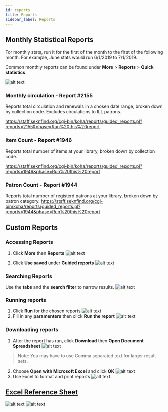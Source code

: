 ```yaml
---
id: reports
title: Reports
sidebar_label: Reports
---
```

## Monthly Statistical Reports
For monthly stats, run it for the first of the month to the first of the following month. For example, June stats would run 6/1/2019 to 7/1/2019.

Common monthly reports can be found under **More** > **Reports** > **Quick statistics**

![alt text](assets/reports_stats.png)

### Monthly circulation - Report #2155
Reports total circulation and renewals in a chosen date range, broken down by collection code. Excludes circulations to ILL patrons.

https://staff.seknfind.org/cgi-bin/koha/reports/guided_reports.pl?reports=2155&phase=Run%20this%20report

### Item Count - Report #1946
Reports total number of items at your library, broken down by collection code.

https://staff.seknfind.org/cgi-bin/koha/reports/guided_reports.pl?reports=1946&phase=Run%20this%20report

### Patron Count - Report #1944

Reports total number of registerd patrons at your library, broken down by patron category.
https://staff.seknfind.org/cgi-bin/koha/reports/guided_reports.pl?reports=1944&phase=Run%20this%20report

## Custom Reports

### Accessing Reports

1. Click **More** then **Reports**
![alt text](assets/reports_saved1.png)

2. Click **Use saved** under **Guided reports**
![alt text](assets/reports_saved2.png)

### Searching Reports
Use the **tabs** and the **search filter** to narrow results.
![alt text](assets/reports_saved3.png)

### Running reports
1. Click **Run** for the chosen reports
![alt text](assets/reports_saved4.png)
2. Fill in any **paramenters** then click **Run the report**
![alt text](assets/reports_saved5.png)

### Downloading reports
1. After the report has run, click **Download** then **Open Document Spreadsheet**
![alt text](assets/reports_saved6.png)
> Note: You may have to use Comma separated text for larger result sets.
2. Choose **Open with Microsoft Excel** and click **OK**
![alt text](assets/reports_saved7.png)
3. Use Excel to format and print reports
![alt text](assets/reports_saved8.png)

## [Excel Reference Sheet](https://www.dropbox.com/s/df4y625m3r9to0y/Excel_reference.pdf?dl=0)
![alt text](assets/reports_ref1.png)
![alt text](assets/reports_ref2.png)